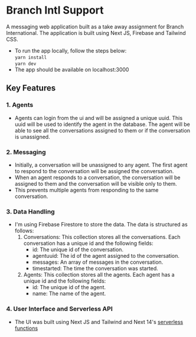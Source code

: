 # Branch Intl Support

A messaging web application built as a take away assignment for Branch International. The application is built using Next JS, Firebase and Tailwind CSS.

- To run the app locally, follow the steps below:\
  `yarn install` \
  `yarn dev`
- The app should be available on localhost:3000

## Key Features

### 1. Agents

- Agents can login from the ui and will be assigned a unique uuid. This uuid will be used to identify the agent in the database. The agent will be able to see all the conversations assigned to them or if the conversation is unassigned.

### 2. Messaging

- Initially, a conversation will be unassigned to any agent. The first agent to respond to the conversation will be assigned the conversation.
- When an agent responds to a conversation, the conversation will be assigned to them and the conversation will be visible only to them.
- This prevents multiple agents from responding to the same conversation.

### 3. Data Handling

- I'm using Firebase Firestore to store the data. The data is structured as follows:
  1. Conversations: This collection stores all the conversations. Each conversation has a unique id and the following fields:
     - id: The unique id of the conversation.
     - agentuuid: The id of the agent assigned to the conversation.
     - messages: An array of messages in the conversation.
     - timestarted: The time the conversation was started.
  2. Agents: This collection stores all the agents. Each agent has a unique id and the following fields:
     - id: The unique id of the agent.
     - name: The name of the agent.

### 4. User Interface and Serverless API

- The UI was built using Next JS and Tailwind and Next 14's [serverless functions](https://clouddevs.com/next/serverless-functions/#:~:text=full%2Dstack%20applications.-,NEXT.,need%20for%20separate%20backend%20services.)

